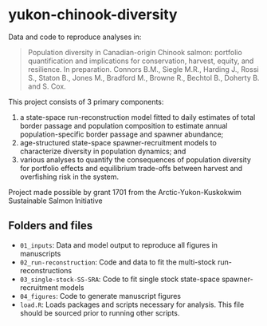 # yukon-chinook-diversity
Data and code to reproduce analyses in:
> Population diversity in Canadian-origin Chinook salmon: portfolio quantification and implications for conservation, harvest, equity, and resilience. In preparation. Connors B.M., Siegle M.R., Harding J., Rossi S., Staton B., Jones M., Bradford M., Browne R., Bechtol B., Doherty B. and S. Cox.

This project consists of 3 primary components: 
1. a state-space run-reconstruction model fitted to daily estimates of total border passage and population composition to estimate annual population-specific border passage and spawner abundance; 
2. age-structured state-space spawner-recruitment models to characterize diversity in population dynamics; and 
3. various analyses to quantify the consequences of population diversity for portfolio effects and equilibrium trade-offs between harvest and overfishing risk in the system.

Project made possible by grant 1701 from the Arctic-Yukon-Kuskokwim Sustainable Salmon Initiative

## Folders and files
- `01_inputs`: Data and model output to reproduce all figures in manuscripts
- `02_run-reconstruction`: Code and data to fit the multi-stock run-reconstructions
- `03_single-stock-SS-SRA`: Code to fit single stock state-space spawner-recruitment models 
- `04_figures`: Code to generate manuscript figures 
- `load.R`: Loads packages and scripts necessary for analysis. This file should be sourced prior to running other scripts.

